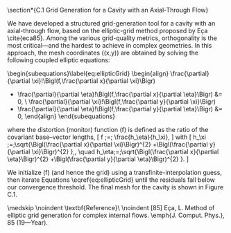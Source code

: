 \section*{C.1 Grid Generation for a Cavity with an Axial-Through Flow}

We have developed a structured grid-generation tool for a cavity with an axial-through flow, based on the elliptic-grid method proposed by Eça \cite{eca85}.  Among the various grid-quality metrics, orthogonality is the most critical—and the hardest to achieve in complex geometries.  In this approach, the mesh coordinates \((x,y)\) are obtained by solving the following coupled elliptic equations:

\begin{subequations}\label{eq:ellipticGrid}
\begin{align}
  \frac{\partial}{\partial \xi}\!\Bigl(f\,\frac{\partial x}{\partial \xi}\Bigr)
+ \frac{\partial}{\partial \eta}\!\Bigl(f\,\frac{\partial x}{\partial \eta}\Bigr)
  &= 0, \\
  \frac{\partial}{\partial \xi}\!\Bigl(f\,\frac{\partial y}{\partial \xi}\Bigr)
+ \frac{\partial}{\partial \eta}\!\Bigl(f\,\frac{\partial y}{\partial \eta}\Bigr)
  &= 0,
\end{align}
\end{subequations}

where the distortion (monitor) function \(f\) is defined as the ratio of the covariant base–vector lengths,
\[
  f \;=\; \frac{h_\eta}{h_\xi},
\]
with
\[
  h_\xi \;=\;\sqrt{\Bigl(\frac{\partial x}{\partial \xi}\Bigr)^{2}
                   +\Bigl(\frac{\partial y}{\partial \xi}\Bigr)^{2}
             }\,, 
\quad
  h_\eta\;=\;\sqrt{\Bigl(\frac{\partial x}{\partial \eta}\Bigr)^{2}
                   +\Bigl(\frac{\partial y}{\partial \eta}\Bigr)^{2}
             }.
\]

We initialize \(f\) (and hence the grid) using a transfinite-interpolation guess, then iterate Equations \eqref{eq:ellipticGrid} until the residuals fall below our convergence threshold.  The final mesh for the cavity is shown in Figure C.1.

\medskip
\noindent
\textbf{Reference}\\
\noindent
[85] Eça, L. Method of elliptic grid generation for complex internal flows. \emph{J. Comput. Phys.}, 85 (19—Year).
